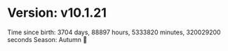 # Version: v10.1.21
Time since birth: 3704 days, 88897 hours, 5333820 minutes, 320029200 seconds
Season: Autumn 🍁
